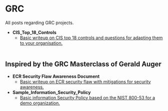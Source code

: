 # GRC
All posts regarding GRC projects.

- <b>CIS_Top_18_Controls</b>
    - [Basic writeup on CIS top 18 controls and questions for adapting them to your organisation.](https://github.com/kairos-diem/GRC/blob/main/CIS_Top_18.md)
    <br/>
<h2> Inspired by the GRC Masterclass of Gerald Auger</h2> 

- <b>ECR Security Flaw Awareness Document</b>
    - [Basic writeup on ECR security flaw with mitigations for security awareness.](https://github.com/kairos-diem/GRC/blob/main/ECR%20Security%20Flaw%20Awareness%20Document.md) 
- <b> Sample_Information_Security_Policy </b>
    -  [Basic information Security Policy based on the NIST 800-53 for a demo organization.](https://github.com/kairos-diem/GRC/blob/main/Sample_Information_Security_Policy.md)
